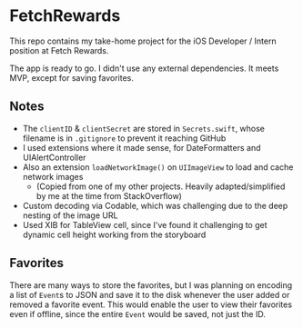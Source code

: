 # FetchRewards

This repo contains my take-home project for the iOS Developer / Intern position at Fetch Rewards.

The app is ready to go. I didn't use any external dependencies. It meets MVP, except for saving favorites.

## Notes
* The `clientID` & `clientSecret` are stored in `Secrets.swift`, whose filename is in `.gitignore` to prevent it reaching GitHub
* I used extensions where it made sense, for DateFormatters and UIAlertController
* Also an extension `loadNetworkImage()` on `UIImageView` to load and cache network images
  * (Copied from one of my other projects. Heavily adapted/simplified by me at the time from StackOverflow)
* Custom decoding via Codable, which was challenging due to the deep nesting of the image URL
* Used XIB for TableView cell, since I've found it challenging to get dynamic cell height working from the storyboard

## Favorites

There are many ways to store the favorites, but I was planning on encoding a list of `Event`s to JSON and save it to the disk whenever the user added or removed a favorite event. This would enable the user to view their favorites even if offline, since the entire `Event` would be saved, not just the ID.
